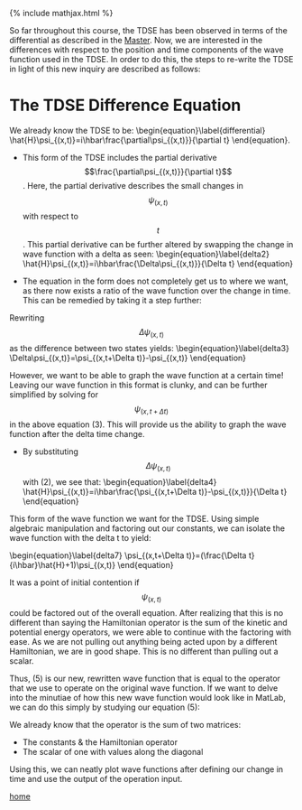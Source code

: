 {% include mathjax.html %}

So far throughout this course, the TDSE has been observed in terms of the differential as described in the [Master](/Master.md).  Now,
we are interested in the differences with respect to the position and time components of the wave function used in the TDSE. In order to
do this, the steps to re-write the TDSE in light of this new inquiry are described as follows:

# The TDSE Difference Equation 

We already know the TDSE to be: \begin{equation}\label{differential} \hat{H}\psi_{(x,t)}=i\hbar\frac{\partial\psi_{(x,t)}}{\partial t} \end{equation}.

- This form of the TDSE includes the partial derivative $$\frac{\partial\psi_{(x,t)}}{\partial t}$$. 
Here, the partial derivative describes the small changes in $$\psi_{(x,t)}$$ with respect to $$t$$. This partial derivative
can be further altered by swapping the change in wave function with a delta as seen: 
\begin{equation}\label{delta2} \hat{H}\psi_{(x,t)}=i\hbar\frac{\Delta\psi_{(x,t)}}{\Delta t} \end{equation}

- The equation in the form does not completely get us to where we want, as there now exists a ratio of the wave function over the change in time.
This can be remedied by taking it a step further:

Rewriting $$\Delta\psi_{(x,t)}$$ as the difference between two states yields: 
\begin{equation}\label{delta3} \Delta\psi_{(x,t)}=\psi_{(x,t+\Delta t)}-\psi_{(x,t)} \end{equation}

However, we want to be able to graph the wave function at a certain time! Leaving our wave function in this format is clunky, and 
can be further simplified by solving for $$\psi_{(x,t+\Delta t)}$$ in the above equation (3). This will provide us the ability to graph 
the wave function after the delta time change. 

- By substituting $$\Delta\psi_{(x,t)}$$ with (2), we see that:
\begin{equation}\label{delta4} \hat{H}\psi_{(x,t)}=i\hbar\frac{\psi_{(x,t+\Delta t)}-\psi_{(x,t)}}{\Delta t} \end{equation}

This form of the wave function we want for the TDSE. Using simple algebraic manipulation and factoring out our constants,
we can isolate the wave function with the delta t to yield: 

\begin{equation}\label{delta7} \psi_{(x,t+\Delta t)}=(\frac{\Delta t}{i\hbar}\hat{H}+1)\psi_{(x,t)} \end{equation}

It was a point of initial contention if $$\psi_{(x,t)}$$ could be factored out of the overall equation. After realizing that 
this is no different than saying the Hamiltonian operator is the sum of the kinetic and potential energy operators, we were able to 
continue with the factoring with ease. As we are not pulling out anything being acted upon by a different Hamiltonian, we are in good shape. This is no different than pulling out a scalar. 

Thus, (5) is our new, rewritten wave function that is equal to the operator that we use to operate on the original wave function. If 
we want to delve into the minutiae of how this new wave function would look like in MatLab, we can do this simply by studying our equation (5):

We already know that the operator is the sum of two matrices: 
* The constants & the Hamiltonian operator
* The scalar of one with values along the diagonal 

Using this, we can neatly plot wave functions after defining our change in time and use 
the output of the operation input. 



[home](/README.md)

